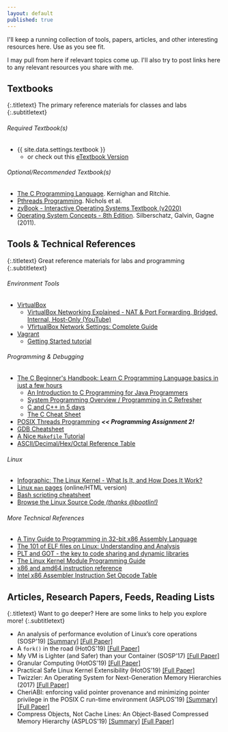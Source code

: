 ```yaml
---
layout: default
published: true
---
```


I'll keep a running collection of tools, papers, articles, and other interesting resources here.
Use as you see fit.

I may pull from here if relevant topics come up.
I'll also try to post links here to any relevant resources you share with me.

## Textbooks
{:.titletext}
The primary reference materials for classes and labs
{:.subtitletext}

###### Required Textbook(s)
- {{ site.data.settings.textbook }}
  - or check out this [eTextbook Version](https://www.chegg.com/textbooks/operating-systems-9th-edition-9780134670959-0134670957)

###### Optional/Recommended Textbook(s)

- [The C Programming Language](https://www.amazon.com/Programming-Language-2nd-Brian-Kernighan/dp/0131103628). Kernighan and Ritchie.
- [Pthreads Programming](https://www.amazon.com/PThreads-Programming-Standard-Multiprocessing-Nutshell/dp/1565921151). Nichols et al.
- [zyBook - Interactive Operating Systems Textbook (v2020)](https://learn.zybooks.com/zybook/MONTANACSCI460PetersFall2020)
- [Operating System Concepts - 8th Edition](https://www.amazon.com/Operating-Concepts-Silberschatz-Abraham-Hardcover-dp-B011DB56OO/dp/B011DB56OO/ref=mt_other?_encoding=UTF8&me=&qid=). Silberschatz, Galvin, Gagne (2011).
<!-- - [The Craft of System Security - 1st Edition](https://www.amazon.com/Craft-System-Security-Sean-Smith/dp/0321434838). Sean Smith (2007). -->

## Tools & Technical References
{:.titletext}
Great reference materials for labs and programming
{:.subtitletext}

###### Environment Tools
<!-- - [Wireshark](https://www.wireshark.org) -->
- [VirtualBox](https://www.virtualbox.org)
  - [VirtualBox Networking Explained - NAT & Port Forwarding, Bridged, Internal, Host-Only (YouTube)](https://youtu.be/cDF4X7RmV4Q)
  - [VfirtualBox Network Settings: Complete Guide](https://www.nakivo.com/blog/virtualbox-network-setting-guide/)
- [Vagrant](https://www.vagrantup.com)
  - [Getting Started tutorial](https://learn.hashicorp.com/vagrant)

###### Programming & Debugging
- [The C Beginner's Handbook: Learn C Programming Language basics in just a few hours](https://www.freecodecamp.org/news/the-c-beginners-handbook/)
  - [An Introduction to C Programming for Java Programmers]({{site.data.settings.reading}}/intro-to-C-for-java-programmers.pdf)
  - [System Programming Overview / Programming in C Refresher](http://www.lysator.liu.se/c/bwk-tutor.html)
  - [C and C++ in 5 days]({{site.data.settings.reading}}/C-in-5-days.pdf)
  - [The C Cheat Sheet](files/the-C-cheat-sheet.pdf)
- [POSIX Threads Programming](https://computing.llnl.gov/tutorials/pthreads/) _**<< Programming Assignment 2!**_
- [GDB Cheatsheet](https://darkdust.net/files/GDB%20Cheat%20Sheet.pdf)
- [A Nice `Makefile` Tutorial](https://gist.github.com/isaacs/62a2d1825d04437c6f08)
- [ASCII/Decimal/Hex/Octal Reference Table](https://i.stack.imgur.com/mij6M.jpg)

###### Linux
- [Infographic: The Linux Kernel - What Is It, and How Does It Work?](https://www.cyberciti.biz/media/new/cms/2017/04/how-does-linux-kernel-works-explained.png)
- [Linux `man` pages](http://man7.org/linux/man-pages/dir_all_alphabetic.html) (online/HTML version)
- [Bash scripting cheatsheet](https://devhints.io/bash)
- [Browse the Linux Source Code *(thanks @bootlin!)*](https://elixir.bootlin.com/linux/latest/source)

###### More Technical References
- [A Tiny Guide to Programming in 32-bit x86 Assembly Language]({{site.data.settings.reading}}/tiny-guide-to-x86-assembly.pdf)
- [The 101 of ELF files on Linux: Understanding and Analysis](https://linux-audit.com/elf-binaries-on-linux-understanding-and-analysis/)
- [PLT and GOT - the key to code sharing and dynamic libraries](https://www.technovelty.org/linux/plt-and-got-the-key-to-code-sharing-and-dynamic-libraries.html)
- [The Linux Kernel Module Programming Guide]({{site.data.settings.reading}}/readme-linux-kernel-programming-lkmpg.pdf)
- [x86 and amd64 instruction reference](https://www.felixcloutier.com/x86/)
- [Intel x86 Assembler Instruction Set Opcode Table](http://sparksandflames.com/files/x86InstructionChart.html)

## Articles, Research Papers, Feeds, Reading Lists
{:.titletext}
Want to go deeper? Here are some links to help you explore more!
{:.subtitletext}

 - An analysis of performance evolution of Linux’s core operations (SOSP'19)
  [[Summary]](https://blog.acolyer.org/2019/11/04/an-analysis-of-performance-evolution-of-linuxs-core-operations/)
  [[Full Paper]](https://dl.acm.org/doi/10.1145/3341301.3359640)
- A `fork()` in the road (HotOS'19)
  [[Full Paper]](https://www.microsoft.com/en-us/research/uploads/prod/2019/04/fork-hotos19.pdf)
- My VM is Lighter (and Safer) than your Container (SOSP'17)
  [[Full Paper]](https://dl.acm.org/citation.cfm?id=3132763)
- Granular Computing (HotOS'19)
  [[Full Paper]](https://dl.acm.org/citation.cfm?id=3321447)
- Practical Safe Linux Kernel Extensibility (HotOS'19)
  [[Full Paper]](https://dl.acm.org/citation.cfm?id=3321429)
- Twizzler: An Operating System for Next-Generation Memory Hierarchies (2017)
  [[Full Paper]](https://www.ssrc.ucsc.edu/pub/bittman-ssrctr-17-01.html)
- CheriABI: enforcing valid pointer provenance and minimizing pointer privilege in the POSIX C run-time environment (ASPLOS'19)
  [[Summary]](https://blog.acolyer.org/2019/05/28/cheri-abi/)
  [[Full Paper]](https://www.cl.cam.ac.uk/research/security/ctsrd/pdfs/201904-asplos-cheriabi.pdf)
- Compress Objects, Not Cache Lines: An Object-Based Compressed Memory Hierarchy (ASPLOS'19)
  [[Summary]](https://blog.acolyer.org/2019/05/24/zippads/)
  [[Full Paper]](https://people.csail.mit.edu/poantsai/papers/2019.zippads.asplos.pdf)  
